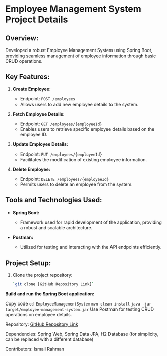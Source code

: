# Employee Management System Project Details

## Overview:
Developed a robust Employee Management System using Spring Boot, providing seamless management of employee information through basic CRUD operations.

## Key Features:
1. **Create Employee:**
   - Endpoint: `POST /employees`
   - Allows users to add new employee details to the system.

2. **Fetch Employee Details:**
   - Endpoint: `GET /employees/{employeeId}`
   - Enables users to retrieve specific employee details based on the employee ID.

3. **Update Employee Details:**
   - Endpoint: `PUT /employees/{employeeId}`
   - Facilitates the modification of existing employee information.

4. **Delete Employee:**
   - Endpoint: `DELETE /employees/{employeeId}`
   - Permits users to delete an employee from the system.

## Tools and Technologies Used:
- **Spring Boot:**
  - Framework used for rapid development of the application, providing a robust and scalable architecture.

- **Postman:**
  - Utilized for testing and interacting with the API endpoints efficiently.

## Project Setup:
1. Clone the project repository:
   ```bash
   `git clone [GitHub Repository Link]`

**Build and run the Spring Boot application:**

Copy code
  `cd EmployeeManagementSystem`
  `mvn clean install`
  `java -jar target/employee-management-system.jar`
Use Postman for testing CRUD operations on employee details.

Repository:
[GitHub Repository Link](https://github.com/ismail877/EMS)

Dependencies:
  Spring Web,
  Spring Data JPA,
  H2 Database (for simplicity, can be replaced with a different database)

Contributors:
Ismail Rahman
